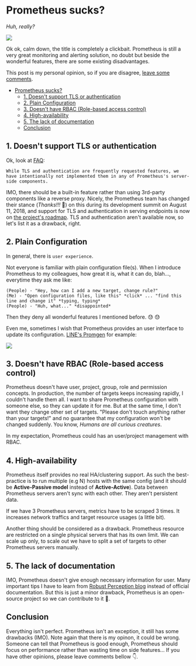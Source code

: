 # Prometheus sucks?

_Huh, really?_

![](https://encrypted-tbn0.gstatic.com/images?q=tbn:ANd9GcRk26SiCrYdFmDMs2o4YD4MuwEnP8rHSR1hAyymXTKVUg2UJuUqaQ)

Ok ok, calm down, the title is completely a clickbait. Prometheus is still a very great monitoring and alerting solution, no doubt but beside the wonderful features, there are some existing disadvantages.

This post is my personal opinion, so if you are disagree, [leave some comments](https://ntk148v.github.io/blog/posts/lets-comment/).

- [Prometheus sucks?](#prometheus-sucks)
  - [1. Doesn't support TLS or authentication](#1-doesnt-support-tls-or-authentication)
  - [2. Plain Configuration](#2-plain-configuration)
  - [3. Doesn't have RBAC (Role-based access control)](#3-doesnt-have-rbac-role-based-access-control)
  - [4. High-availability](#4-high-availability)
  - [5. The lack of documentation](#5-the-lack-of-documentation)
  - [Conclusion](#conclusion)

## 1. Doesn't support TLS or authentication

Ok, look at [FAQ](https://prometheus.io/docs/introduction/faq/#why-dont-the-prometheus-server-components-support-tls-or-authentication-can-i-add-those):

```
While TLS and authentication are frequently requested features, we have intentionally not implemented them in any of Prometheus's server-side components.
```

IMO, there should be a built-in feature rather than using 3rd-party components like a reverse proxy. Nicely, the Prometheus team has changed their stance (_Thanks!!!_ :bow:) on this during its development summit on August 11, 2018, and support for TLS and authentication in serving endpoints is now on [the project's roadmap](https://prometheus.io/docs/introduction/faq/#why-dont-the-prometheus-server-components-support-tls-or-authentication-can-i-add-those). TLS and authentication aren't available now, so let's list it as a drawback, right.

## 2. Plain Configuration

In general, there is `user experience`.

Not everyone is familiar with plain configuration file(s). When I introduce Prometheus to my colleagues, how great it is, what it can do, blah..., everytime they ask me like:

```
(People) - "Hey, how can I add a new target, change rule?"
(Me) - "Open configuration files, like this" *click* ... "find this line and change it" *typing, typing*
(People) - "Huh, what..." *disappointed*
```

Then they deny all wonderful features I mentioned before. :sweat: :sweat:

Even me, sometimes I wish that Prometheus provides an user interface to update its configuration. [LINE's Promgen]() for example:

![](https://raw.githubusercontent.com/line/promgen/master/docs/images/screenshot.png)

## 3. Doesn't have RBAC (Role-based access control)

Prometheus doesn't have user, project, group, role and permission concepts. In production, the number of targets keeps increasing rapidly, I couldn't handle them all. I want to share Prometheus configuration with someone else, so they can update it for me. But at the same time, I don't want they change other set of targets. "Please don't touch anything rather than your targets!" and no guarantee that my configuration won't be changed suddenly. You know, _Humans are all curious creatures_.

In my expectation, Prometheus could has an user/project management with RBAC.

## 4. High-availability

Prometheus itself provides no real HA/clustering support. As such the best-practice is to run multiple (e.g N) hosts with the same config (and it should be **Active-Passive model** instead of **Active-Active**). Data between Prometheus servers aren't sync with each other. They aren't persistent data.

If we have 3 Prometheus servers, metrics have to be scraped 3 times. It increases network traffics and target resource usages (a little bit).

Another thing should be considered as a drawback. Prometheus resource are restricted on a single physical servers that has its own limit. We can scale up only, to scale out we have to split a set of targets to other Prometheus servers manually.

## 5. The lack of documentation

IMO, Prometheus doesn't give enough necessary information for user. Many important tips I have to learn from [Robust Perception blog](https://www.robustperception.io/) instead of official documentation. But this is just a minor drawback, Prometheus is an open-source project so we can contribute to it :muscle:.

## Conclusion

Everything isn't perfect. Prometheus isn't an exception, it still has some drawbacks (IMO). Note again that there is my opinon, it could be wrong. Someone can tell that Prometheus is good enough, Prometheus should focus on performance rather than wasting time on side features... If you have other opinions, please leave comments bellow :point_down:.
